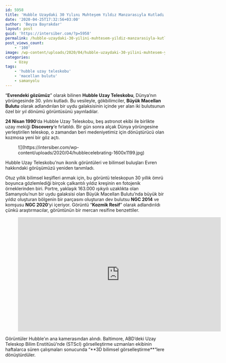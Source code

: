 ```yaml
---
id: 5958
title: 'Hubble Uzaydaki 30 Yılını Muhteşem Yıldız Manzarasıyla Kutladı'
date: '2020-04-25T17:32:56+03:00'
author: 'Beyza Bayrakdar'
layout: post
guid: 'https://intersiber.com/?p=5958'
permalink: /hubble-uzaydaki-30-yilini-muhtesem-yildiz-manzarasiyla-kutladi/
post_views_count:
    - '100'
image: /wp-content/uploads/2020/04/hubble-uzaydaki-30-yilini-muhtesem-yildiz-manzarasiyla-kutluyor.jpg
categories:
    - Uzay
tags:
    - 'hubble uzay teleskobu'
    - 'macellan bulutu'
    - samanyolu
---
```


“**Evrendeki gözümüz**” olarak bilinen **Hubble Uzay Teleskobu**, Dünya’nın yörüngesinde 30. yılını kutladı. Bu vesileyle, gökbilimciler, **Büyük Macellan Bulutu** olarak adlandırılan bir uydu galaksisinin içinde yer alan iki bulutsunun özel bir yıl dönümü görüntüsünü yayınladılar.

**24 Nisan 1990**‘da Hubble Uzay Teleskobu, beş astronot ekibi ile birlikte uzay mekiği **Discovery**‘e fırlatıldı. Bir gün sonra alçak Dünya yörüngesine yerleştirilen teleskop, o zamandan beri medeniyetimiz için dönüştürücü olan kozmosa yeni bir göz açtı.

<figure class="wp-block-image size-large">![](https://intersiber.com/wp-content/uploads/2020/04/hubblecelebrating-1600x1199.jpg)</figure>Hubble Uzay Teleskobu’nun ikonik görüntüleri ve bilimsel buluşları Evren hakkındaki görüşümüzü yeniden tanımladı.

Otuz yıllık bilimsel keşifleri anmak için, bu görüntü teleskopun 30 yıllık ömrü boyunca gözlemlediği birçok çalkantılı yıldız kreşinin en fotojenik örneklerinden biri. Portre, yaklaşık 163.000 ışıkyılı uzaklıkta olan Samanyolu’nun bir uydu galaksisi olan Büyük Macellan Bulutu’nda büyük bir yıldız oluşturan bölgenin bir parçasını oluşturan dev bulutsu **NGC 2014** ve komşusu **NGC 2020**‘yi içeriyor. Görüntü “**Kozmik Resif**” olarak adlandırıldı çünkü araştırmacılar, görüntünün bir mercan resifine benzettiler.

<figure class="wp-block-embed-youtube wp-block-embed is-type-video is-provider-youtube wp-embed-aspect-16-9 wp-has-aspect-ratio"><div class="wp-block-embed__wrapper"><span class="embed-youtube" style="text-align:center; display: block;"><iframe allowfullscreen="true" class="youtube-player" height="360" src="https://www.youtube.com/embed/403-XMKwqk4?version=3&rel=1&fs=1&autohide=2&showsearch=0&showinfo=1&iv_load_policy=1&wmode=transparent" style="border:0;" width="640"></iframe></span></div></figure>Görüntüler Hubble’ın ana kamerasından alındı. Baltimore, ABD’deki Uzay Teleskop Bilim Enstitüsü’nde (STScI) görselleştirme uzmanları ekibinin haftalarca süren çalışmaları sonucunda “**3D bilimsel görselleştirme**“lere dönüştürdüler.